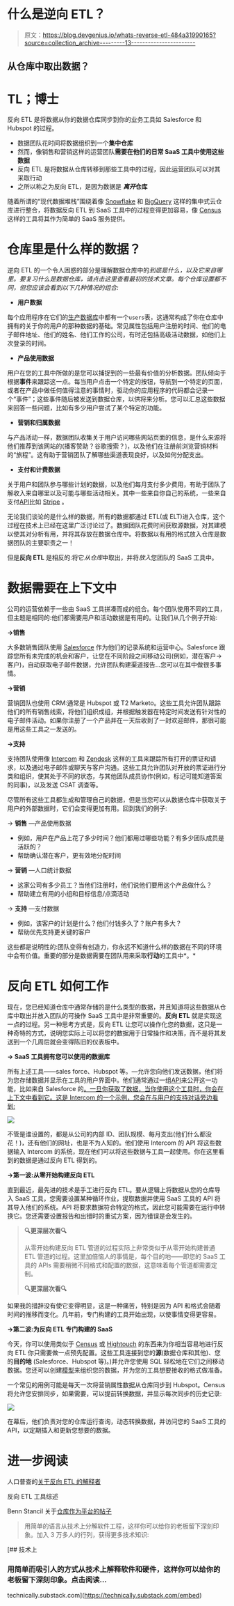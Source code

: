 # 什么是逆向 ETL？

> 原文：<https://blog.devgenius.io/whats-reverse-etl-484a31990165?source=collection_archive---------13----------------------->

## 从仓库中取出数据？

# **TL；博士**

反向 ETL 是将数据从你的数据仓库同步到你的业务工具如 Salesforce 和 Hubspot 的过程。

*   数据团队花时间将数据组织到一个**集中仓库**
*   然而，像销售和营销这样的运营团队**需要在他们的日常 SaaS 工具中使用这些数据**
*   反向 ETL 是将数据从仓库转移到那些工具中的过程，因此运营团队可以对其采取行动
*   之所以称之为反向 ETL，是因为数据是 ***离开*仓库**

随着所谓的“现代数据堆栈”围绕着像 [Snowflake](https://www.snowflake.com/) 和 [BigQuery](https://cloud.google.com/bigquery) 这样的集中式云仓库进行整合，将数据反向 ETL 到 SaaS 工具中的过程变得更加容易，像 [Census](https://www.getcensus.com/) 这样的工具将其作为简单的 SaaS 服务提供。

# **仓库里是什么样的数据？**

逆向 ETL 的一个令人困惑的部分是理解数据仓库中的*到底是什么，以及它来自哪里。要复习什么是数据仓库，请点击这里查看最初的技术文章。每个仓库设置都不同，但您应该会看到以下几种情况的组合:*

*   **用户数据**

每个应用程序在它们的[生产数据库](https://technically.substack.com/p/the-details-production-databases)中都有一个`users`表，这通常构成了你在仓库中拥有的关于你的用户的那种数据的基础。常见属性包括用户注册的时间、他们的电子邮件地址、他们的姓名、他们工作的公司，有时还包括高级活动数据，如他们上次登录的时间。

*   **产品使用数据**

用户在您的工具中所做的是您可以捕捉到的一些最有价值的分析数据。团队倾向于根据**事件**来跟踪这一点。每当用户点击一个特定的按钮，导航到一个特定的页面，或者在产品中做任何值得注意的事情时，驱动你的应用程序的代码都会记录一个“事件”；这些事件随后被发送到数据仓库，以供将来分析。您可以汇总这些数据来回答一些问题，比如有多少用户尝试了某个特定的功能。

*   **营销和归属数据**

与产品活动一样，数据团队收集关于用户访问哪些网站页面的信息，是什么来源将他们推荐到该网站的(播客赞助？谷歌搜索？)，以及他们在注册前浏览营销材料的“旅程”。这有助于营销团队了解哪些渠道表现良好，以及如何分配支出。

*   **支付和计费数据**

关于用户和团队参与哪些计划的数据，以及他们每月支付多少费用，有助于团队了解收入来自哪里以及可能与哪些活动相关。其中一些来自你自己的系统，一些来自支付[API](https://technically.substack.com/p/whats-an-api)比如 [Stripe](https://technically.substack.com/p/what-does-stripe-do) 。

无论我们谈论的是什么样的数据，所有的数据都通过 ETL(或 ELT)进入仓库，这个过程在技术上已经在这里广泛讨论过了。数据团队花费时间获取源数据，对其建模以使其对分析有用，并将其存放在数据仓库中。将数据以有用的格式放入仓库是数据团队的主要职责之一！

但是**反向 ETL** 是相反的:将它*从仓库*中取出，并将*放入*您团队的 SaaS 工具中。

# **数据需要在上下文中**

公司的运营依赖于一些由 SaaS 工具拼凑而成的组合。每个团队使用不同的工具，但主题是相同的:他们都需要用户和活动数据是有用的。让我们从几个例子开始:

**→销售**

大多数销售团队使用 [Salesforce](https://www.salesforce.com/) 作为他们的记录系统和运营中心。Salesforce 跟踪您所有未完成的机会和客户，让您在不同阶段之间移动公司(例如，潜在客户→客户)，自动获取电子邮件数据，允许团队构建渠道报告…您可以在其中做很多事情。

**→营销**

营销团队也使用 CRM:通常是 Hubspot 或 T2 Marketo。这些工具允许团队跟踪他们的所有销售线索，将他们组织成组，并根据触发器在特定时间发送有针对性的电子邮件活动。如果你注册了一个产品并在一天后收到了一封欢迎邮件，那很可能是用这些工具之一发送的。

**→支持**

支持团队使用像 [Intercom](https://www.intercom.com/) 和 [Zendesk](https://www.zendesk.com/) 这样的工具来跟踪所有打开的票证和请求，以及通过电子邮件或聊天与客户沟通。这些工具允许团队对开放的票证进行分类和组织，使其处于不同的状态，与其他团队成员协作(例如，标记可能知道答案的同事)，以及发送 CSAT 调查等。

尽管所有这些工具都生成和管理自己的数据，但是当您可以从数据仓库中获取关于用户的外部数据时，它们会变得更加有用。回到我们的例子:

→ **销售** —产品使用数据

*   例如，用户在产品上花了多少时间？他们都用过哪些功能？有多少团队成员是活跃的？
*   帮助确认潜在客户，更有效地分配时间

→ **营销** —人口统计数据

*   这家公司有多少员工？当他们注册时，他们说他们要用这个产品做什么？
*   帮助建立有用的小组和目标信息/点滴活动

→ **支持** —支付数据

*   例如，该客户的计划是什么？他们付钱多久了？账户有多大？
*   帮助优先支持更关键的客户

这些都是说明性的:团队变得有创造力，你永远不知道什么样的数据在不同的环境中会有价值。重要的部分是数据需要在团队用来采取**行动**的工具中*。*

# **反向 ETL 如何工作**

现在，您已经知道仓库中通常存储的是什么类型的数据，并且知道将这些数据从仓库中取出并放入团队的可操作 SaaS 工具中是非常重要的。**反向 ETL** 就是实现这一点的过程。另一种思考方式是，反向 ETL 让您可以操作化您的数据，这只是一种奇特的方式，说明您实际上可以将您的数据用于日常操作和决策，而不是将其发送到一个几周后就会变得陈旧的仪表板中。

**→ SaaS 工具拥有您可以使用的数据库**

所有上述工具——sales force、Hubspot 等。—允许您向他们发送数据，他们将为您存储数据并显示在工具的用户界面中。他们通常通过一组[API](https://technically.substack.com/p/whats-an-api)来公开这一功能，比如来自 Salesforce 的[。一旦你获取了数据，当你使用这个工具时，你会在上下文中看到它。这是 Intercom 的一个示例，您会在与用户的支持对话旁边看到:](https://developer.salesforce.com/docs/atlas.en-us.object_reference.meta/object_reference/custom_fields.htm)

![](img/389ee9d4d48fc9c088a646a0fa627ab2.png)

不管是谁设置的，都是从公司的内部 ID、团队规模、每月支出(他们什么都没花！)，还有他们的网址，也是不为人知的。他们使用 Intercom 的 API 将这些数据输入 Intercom 的系统，现在他们可以将这些数据与工具一起使用。你在这里看到的数据是通过反向 ETL 得到的。

**→第一波:从零开始构建反向 ETL**

直到最近，最先进的技术是手工进行反向 ETL。要从逻辑上将数据从您的仓库导入 SaaS 工具，您需要设置某种循环作业，提取数据并使用 SaaS 工具的 API 将其导入他们的系统。API 将要求数据符合特定的格式，因此您可能需要在运行中转换它。您还需要设置报告和出错时的重试方案，因为错误是会发生的。

> **🔍更深层次看🔍**
> 
> 从零开始构建反向 ETL 管道的过程实际上非常类似于从零开始构建普通 ETL 管道的过程。这里加倍恼人的事情是，每个目的地——即您的 SaaS 工具的 APIs 需要稍微不同格式和配置的数据，这意味着每个管道都需要定制。
> 
> **🔍更深层次看🔍**

如果我的措辞没有使它变得明显，这是一种痛苦，特别是因为 API 和格式会随着时间的推移而变化。几年前，专门构建的工具开始出现，以使事情变得更容易。

**→第二波:为反向 ETL 专门构建的 SaaS**

今天，你可以使用类似于 [Census](https://www.getcensus.com/) 或 [Hightouch](https://hightouch.io/) 的东西来为你相当容易地进行反向 ETL 你只需要做一点预先配置。这些工具连接到您的**源**(数据仓库和其他)、您的**目的地** (Salesforce、Hubspot 等)。)并允许您使用 SQL 轻松地在它们之间移动数据。您还可以创建[模型](https://docs.getcensus.com/basics/core-concept#building-models)来组织您的数据，并为您的工具想要接收的格式做准备。

一个常见的用例可能是每天一次将营销属性数据从仓库同步到 Hubspot。Census 将允许您安排同步，如果需要，可以提前转换数据，并显示每次同步的历史记录:

![](img/999e01d46c81e0ab10d79d438f9a4b5f.png)

在幕后，他们负责对您的仓库运行查询，动态转换数据，并访问您的 SaaS 工具的 API，以定期插入和更新您想要的数据。

# 进一步阅读

人口普查的[关于反向 ETL 的解释者](https://blog.getcensus.com/what-is-reverse-etl/)

反向 ETL 工具综述

Benn Stancil 关于[仓库作为平台的帖子](https://benn.substack.com/p/entity-layer)

> 用简单的语言从技术上分解软件工程，这样你可以给你的老板留下深刻印象。加入 3 万多人的行列，获得更多技术知识:

[](https://technically.substack.com/embed) [## 技术上

### 用简单而吸引人的方式从技术上解释软件和硬件，这样你可以给你的老板留下深刻印象。点击阅读…

technically.substack.com](https://technically.substack.com/embed)